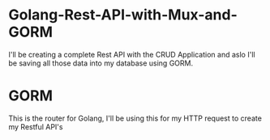 # Golang-Rest-API-with-Mux-and-GORM
I'll be creating a complete Rest API with the CRUD Application and aslo I'll be saving all those data into my database using GORM.
# GORM
This is the router for Golang, I'll be using this for my HTTP request to create my Restful API's
